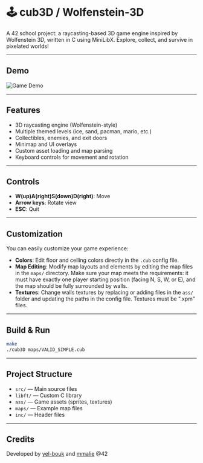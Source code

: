 # 🕹️ cub3D / Wolfenstein-3D

A 42 school project: a raycasting-based 3D game engine inspired by Wolfenstein 3D, written in C using MiniLibX. Explore, collect, and survive in pixelated worlds!

---

## Demo

<!-- Add a short GIF here showing the game in action -->
![Game Demo](./gif/Wolfenstein-3d.gif)

---

## Features

- 3D raycasting engine (Wolfenstein-style)
- Multiple themed levels (ice, sand, pacman, mario, etc.)
- Collectibles, enemies, and exit doors
- Minimap and UI overlays
- Custom asset loading and map parsing
- Keyboard controls for movement and rotation

---

## Controls

- **W(up)A(right)S(down)D(right)**: Move
- **Arrow keys**: Rotate view
- **ESC**: Quit

---

## Customization

You can easily customize your game experience:

- **Colors**: Edit floor and ceiling colors directly in the `.cub` config file.
- **Map Editing**: Modify map layouts and elements by editing the map files in the `maps/` directory. Make sure your map meets the requirements: it must have exactly one player starting position (facing N, S, W, or E), and the map should be fully surrounded by walls.
- **Textures**: Change walls textures by replacing or adding files in the `ass/` folder and updating the paths in the config file. Textures must be ".xpm" files.

---

## Build & Run

```sh
make
./cub3D maps/VALID_SIMPLE.cub
```

---

## Project Structure

- `src/` — Main source files
- `libft/` — Custom C library
- `ass/` — Game assets (sprites, textures)
- `maps/` — Example map files
- `inc/` — Header files

---

## Credits

Developed by [yel-bouk](https://github.com/yahiaelboukili) and [mmalie](https://github.com/mmalie) @42
